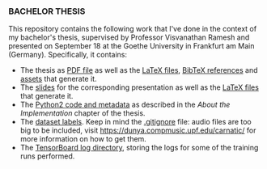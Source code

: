 ### BACHELOR THESIS

This repository contains the following work that I've done in the context of my bachelor's thesis, supervised by Professor Visvanathan Ramesh and presented on September 18 at the Goethe University in Frankfurt am Main (Germany). Specifically, it contains:

- The thesis as [PDF file](latex/afr_bachelor_thesis.pdf) as well as the [LaTeX files](latex), [BibTeX references](latex/misc/references.bib) and [assets](latex/misc) that generate it.
- The [slides](latex/presentation/afr_bachelor_presentation.pdf) for the corresponding presentation as well as the [LaTeX files](latex/presentation) that generate it.
- The [Python2 code and metadata](code) as described in the *About the Implementation* chapter of the thesis.
- The [dataset labels](datasets). Keep in mind the [.gitignore](.gitignore) file: audio files are too big to be included, visit <https://dunya.compmusic.upf.edu/carnatic/> for more information on how to get them.
- The [TensorBoard log directory](tensorboard_logs), storing the logs for some of the training runs performed.

